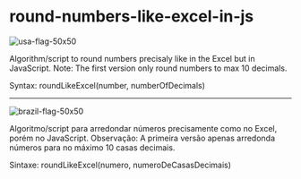 # round-numbers-like-excel-in-js
![usa-flag-50x50](https://user-images.githubusercontent.com/92412283/183303173-abeb9539-05c1-4ee0-8f33-20b96d26cc6f.png)

Algorithm/script to round numbers precisaly like in the Excel but in JavaScript. Note: The first version only round numbers to max 10 decimals.

Syntax: roundLikeExcel(number, numberOfDecimals)

<hr>

![brazil-flag-50x50](https://user-images.githubusercontent.com/92412283/183303029-a228af7a-4c4f-4d96-938c-5c6ba7942b7f.png)

Algoritmo/script para arredondar números precisamente como no Excel, porém no JavaScript. Observação: A primeira versão apenas arredonda números para no máximo 10 casas decimais.

Sintaxe: roundLikeExcel(numero, numeroDeCasasDecimais)
